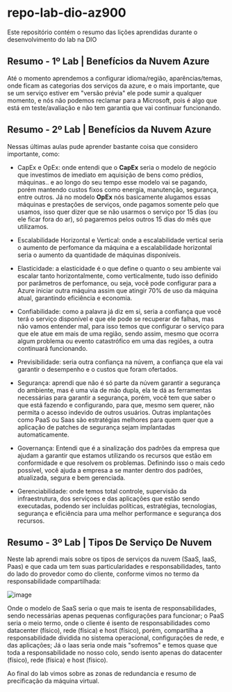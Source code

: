 # repo-lab-dio-az900
Este repositório contém o resumo das lições aprendidas durante o desenvolvimento do lab na DIO


## Resumo - 1º Lab | Benefícios da Nuvem Azure

Até o momento aprendemos a configurar idioma/região, aparências/temas, onde ficam as categorias dos serviços da azure, e o mais importante, que se um serviço estiver em "versão prévia" ele pode sumir a qualquer momento, e nós não podemos reclamar para a Microsoft, pois é algo que está em teste/avaliação e não tem garantia que vai continuar funcionando.


## Resumo - 2º Lab | Benefícios da Nuvem Azure

Nessas últimas aulas pude aprender bastante coisa que considero importante, como:

- CapEx e OpEx: onde entendi que o **CapEx** seria o modelo de negócio que investimos de imediato em aquisição de bens como prédios, máquinas.. e ao longo do seu tempo esse modelo vai se pagando, porém mantendo custos fixos como energia, manutenção, segurança, entre outros. Já no modelo **OpEx** nós basicamente alugamos essas máquinas e prestações de serviços, onde pagamos somente pelo que usamos, isso quer dizer que se não usarmos o serviço por 15 dias (ou ele ficar fora do ar), só pagaremos pelos outros 15 dias do mês que utilizamos.

- Escalabilidade Horizontal e Vertical: onde a escalabilidade vertical seria o aumento de perfomance da máquina e a escalabilidade horizontal seria o aumento da quantidade de máquinas disponíveis.

- Elasticidade: a elasticidade é o que define o quanto o seu ambiente vai escalar tanto horizontalmente, como verticalmente, tudo isso definido por parâmetros de perfomance, ou seja, você pode configurar para a Azure iniciar outra máquina assim que atingir 70% de uso da máquina atual, garantindo eficiência e economia.

- Confiabilidade: como a palavra já diz em si, seria a confiança que você terá o serviço disponível e que ele pode se recuperar de falhas, mas não vamos entender mal, para isso temos que configurar o serviço para que ele atue em mais de uma região, sendo assim, mesmo que ocorra algum problema ou evento catastrófico em uma das regiões, a outra continuará funcionando.

- Previsibilidade: seria outra confiança na núvem, a confiança que ela vai garantir o desempenho e o custos que foram ofertados.

- Segurança: aprendi que não é só parte da núvem garantir a segurança do ambiente, mas é uma via de mão dupla, ela te dá as ferramentas necessárias para garantir a segurança, porém, você tem que saber o que está fazendo e configurando, para que, mesmo sem querer, não permita o acesso indevido de outros usuários. Outras implantações como PaaS ou Saas são estratégias melhores para quem quer que a aplicação de patches de segurança sejam implantadas automaticamente.
  
- Governança: Entendi que é a sinalização dos padrões da empresa que ajudam a garantir que estamos utilizando os recursos que estão em conformidade e que resolvem os problemas. Definindo isso o mais cedo possível, você ajuda a empresa a se manter dentro dos padrões, atualizada, segura e bem gerenciada.

- Gerenciabilidade: onde temos total controle, supervisão da infraestrutura, dos serviçoes e das aplicações que estão sendo executadas, podendo ser incluídas políticas, estratégias, tecnologias, segurança e eficiência para uma melhor performance e segurança dos recursos.


## Resumo - 3º Lab | Tipos De Serviço De Nuvem

Neste lab aprendi mais sobre os tipos de serviços da nuvem (SaaS, IaaS, Paas) e que cada um tem suas particularidades e responsabilidades, tanto do lado do provedor como do cliente, conforme vimos no termo da responsabilidade compartilhada:

![image](https://github.com/user-attachments/assets/28803454-d78e-42f2-b0fe-25d6196534cb)

Onde o modelo de SaaS seria o que mais te isenta de responsabilidades, sendo necessárias apenas pequenas configurações para funcionar; o PaaS seria o meio termo, onde o cliente é isento de responsabilidades como datacenter (físico), rede (física) e host (físico), porém, compartilha a responsabilidade dividida no sistema operacional, configurações de rede, e das aplicações; Já o Iaas seria onde mais "sofremos" e temos quase que toda a responsabilidade no nosso colo, sendo isento apenas do datacenter (físico), rede (física) e host (físico).

Ao final do lab vimos sobre as zonas de redundancia e resumo de precificação da máquina virtual.
